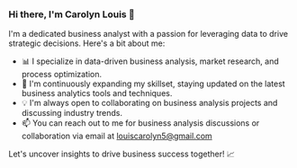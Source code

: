 ### Hi there, I'm Carolyn Louis 👋

I'm a dedicated business analyst with a passion for leveraging data to drive strategic decisions. Here's a bit about me:

- 📊 I specialize in data-driven business analysis, market research, and process optimization.
- 🌱 I'm continuously expanding my skillset, staying updated on the latest business analytics tools and techniques.
- 💡 I'm always open to collaborating on business analysis projects and discussing industry trends.
- 📫 You can reach out to me for business analysis discussions or collaboration via email at louiscarolyn5@gmail.com

Let's uncover insights to drive business success together! 📈

